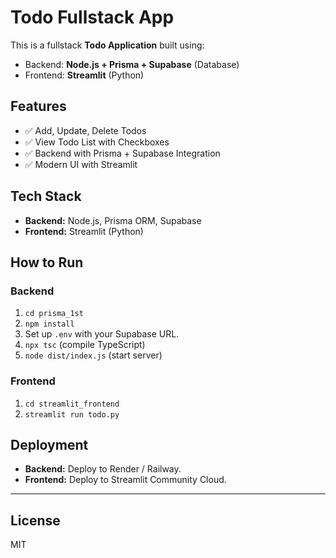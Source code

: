 # Todo Fullstack App

This is a fullstack **Todo Application** built using:

- Backend: **Node.js + Prisma + Supabase** (Database)
- Frontend: **Streamlit** (Python)

## Features
- ✅ Add, Update, Delete Todos
- ✅ View Todo List with Checkboxes
- ✅ Backend with Prisma + Supabase Integration
- ✅ Modern UI with Streamlit

## Tech Stack
- **Backend:** Node.js, Prisma ORM, Supabase
- **Frontend:** Streamlit (Python)

## How to Run

### Backend
1. `cd prisma_1st`
2. `npm install`
3. Set up `.env` with your Supabase URL.
4. `npx tsc` (compile TypeScript)
5. `node dist/index.js` (start server)

### Frontend
1. `cd streamlit_frontend`
2. `streamlit run todo.py`

## Deployment
- **Backend:** Deploy to Render / Railway.
- **Frontend:** Deploy to Streamlit Community Cloud.

---

## License
MIT
